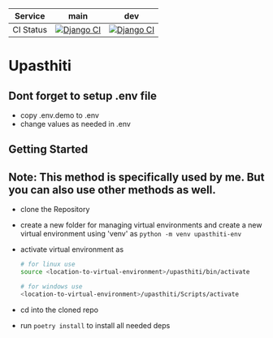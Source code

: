 | Service   | main                                                                                                                                                              | dev                                                                                                                                                              |
| --------- | ----------------------------------------------------------------------------------------------------------------------------------------------------------------- | ---------------------------------------------------------------------------------------------------------------------------------------------------------------- |
| CI Status | [![Django CI](https://github.com/wrench1815/upasthiti_api/actions/workflows/ci.yml/badge.svg?branch=main)](https://github.com/wrench1815/upasthiti_api/actions/workflows/ci.yml) | [![Django CI](https://github.com/wrench1815/upasthiti_api/actions/workflows/ci.yml/badge.svg?branch=dev)](https://github.com/wrench1815/upasthiti_api/actions/workflows/ci.yml) |

# Upasthiti

## Dont forget to setup .env file

- copy .env.demo to .env
- change values as needed in .env

## Getting Started

## Note: This method is specifically used by me. But you can also use other methods as well.

- clone the Repository
- create a new folder for managing virtual environments and create a new virtual environment using 'venv' as `python -m venv upasthiti-env`
- activate virtual environment as

  ```zsh
  # for linux use
  source <location-to-virtual-environment>/upasthiti/bin/activate

  # for windows use
  <location-to-virtual-environment>/upasthiti/Scripts/activate
  ```

- cd into the cloned repo
- run `poetry install` to install all needed deps
